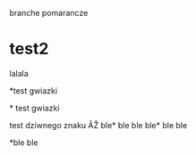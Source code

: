 branche pomarancze

# test2
lalala


*test gwiazki

\* test gwiazki

test dziwnego znaku ÂŽ
ble* ble ble ble* ble ble


*ble ble


